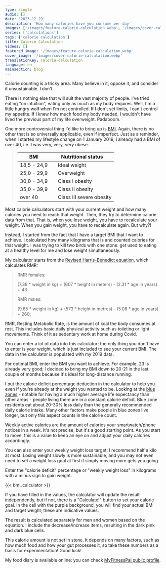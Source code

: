 ```yaml
---
type: single
audio: []
date: '2023-12-29'
description: 'How many calories have you consume per day'
images: ['/images/feature-calorie-calculation.webp', '/images/cover-calorie-calculation.webp']
series: ['calculations']
tags: ['calorie calculation']
title: Calorie Calculation
videos: []
featured_image: '/images/feature-calorie-calculation.webp'
cover_image: '/images/cover-calorie-calculation.webp'
translationKey: calorie-calculation
language: en
mainsection: blog
---
```

Calorie counting is a tricky area. Many believe in it, oppose it, and consider it unsustainable. I don't.

There is nothing else that will suit the vast majority of people. I've tried eating "on intuition", eating only as much as my body requires. Well, I'm a little hungry wolf when I'm not controlled. If I don't set limits, I can't control my appetite. If I knew how much food my body needed, I wouldn't have lived the previous part of my life overweight. Padaboom.

One more controversial thing I'd like to bring up is [BMI](https://www.who.int/europe/news-room/fact-sheets/item/a-healthy-lifestyle---who-recommendations "BMI"). Again, there is no other that is so universally applicable, even if imperfect. Just as a reminder, when I started my lifestyle change on 1 January 2019, I already had a BMI of over 40, i.e. I was very, very, very obese.

> | BMI | Nutritional status |
> | ----------- | ------------------------------ |
> | 18,5 - 24,9 | &nbsp;&nbsp;&nbsp; Ideal weight |
> | 25,0 - 29,9 | &nbsp;&nbsp;&nbsp; Overweight |
> | 30,0 - 34,9 | &nbsp;&nbsp;&nbsp; Class I obesity |
> | 35,0 - 39,9 | &nbsp;&nbsp;&nbsp; Class II obesity |
> | over 40 | &nbsp;&nbsp;&nbsp; Class III severe obesity |


Most calorie calculators start with your current weight and how many calories you need to reach that weight. Then, they try to determine calorie data from that. That is, when you lose weight, you have to recalculate your weight. When you gain weight, you have to recalculate again. But why?!

Instead, I started from the fact that I have a target BMI that I want to achieve. I calculated how many kilograms that is and counted calories for that weight. I was trying to kill two birds with one stone: get used to eating at a healthy level for me and lose weight simultaneously.

My calculator starts from the [Revised Harris-Benedict equation](https://www.ncbi.nlm.nih.gov/pmc/articles/PMC9967803/ "Revised Harris-Benedict equation"), which calculates RMR:

>
>RMR females:
>   
> (7.38 * weight in kg) + (607 * height in meters) - (2.31 * age in years) + 43
> 
>RMR males:
>
> (9.65 * weight in kg) + (573 * height in metres) - (5.08 * age in years) + 260;
>   

RMR, Resting Metabolic Rate, is the amount of kcal the body consumes at rest. This includes basic daily physical activity such as toileting or light movements. Think of it as sedentary work at home during Covid.


You can enter a lot of data into this calculator; the only thing you don't have to enter is your weight, which is just included to see your current BMI. The data in the calculator is populated with my 2019 data.

For optimal BMI, enter the BMI you want to achieve. For example, 23 is already very good; I decided to bring my BMI down to 20-21 in the last couple of months because it's ideal for long-distance running.

I put the calorie deficit percentage deduction in the calculator to help you even if you're already at the weight you wanted to be. Looking at the [blue zones](https://www.healthline.com/nutrition/blue-zones#TOC_TITLE_HDR_4 "blue zones") - notable for having a much higher average life expectancy than other areas - people living there are in a constant calorie deficit. Blue zone residents eat about 20-30% less daily than the generally recommended daily calorie intake. Many other factors make people in blue zones live longer, but only this aspect counts in the calorie count.

Weekly active calories are the amount of calories your smartwatch/phone notices in a week. It's not precise, but it's a good starting point. As you start to move, this is a value to keep an eye on and adjust your daily calories accordingly.

You can also enter your weekly weight loss target; I recommend half a kilo at most. Losing weight slowly is more sustainable, and you may not even need to set a weight loss goal at first if simply moving more gets you going.

Enter the "calorie deficit" percentage or "weekly weight loss" in kilograms with a minus sign to gain weight.

{{< bmi_calculator >}}

If you have filled in the values, the calculator will update the result independently, but if not, there is a "Calculate!" button to set your calorie goal. In the cell with the purple background, you will find your actual BMI and target weight; these are indicative values.

The result is calculated separately for men and women based on the equation. I include the decrease/increase items, resulting in the dark pink and dark blue cells.

This calorie amount is not set in stone. It depends on many factors, such as how much food and how your gut processes it, so take these numbers as a basis for experimentation! Good luck!

My food diary is available online: you can check [MyFitnessPal public profile](https://www.myfitnesspal.com/profile/EnvaultRoll "MyFitnessPal public profile").
